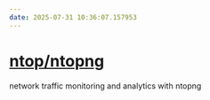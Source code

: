 ```yaml
---
date: 2025-07-31 10:36:07.157953
---
```


# [ntop/ntopng](https://github.com/ntop/ntopng)

network traffic monitoring and analytics with ntopng